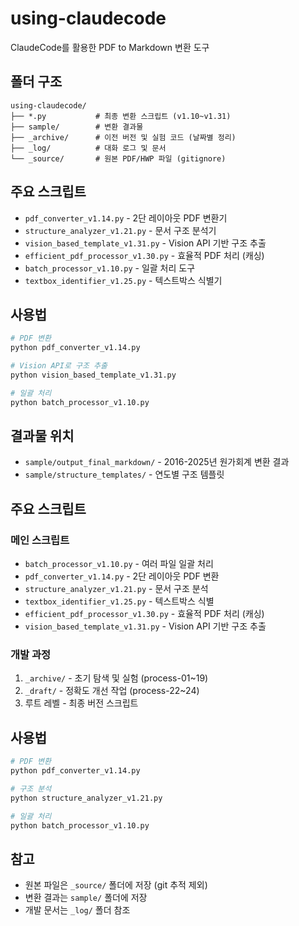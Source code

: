 # using-claudecode

ClaudeCode를 활용한 PDF to Markdown 변환 도구

## 폴더 구조

```
using-claudecode/
├── *.py           # 최종 변환 스크립트 (v1.10~v1.31)
├── sample/        # 변환 결과물
├── _archive/      # 이전 버전 및 실험 코드 (날짜별 정리)
├── _log/          # 대화 로그 및 문서
└── _source/       # 원본 PDF/HWP 파일 (gitignore)
```

## 주요 스크립트

- `pdf_converter_v1.14.py` - 2단 레이아웃 PDF 변환기
- `structure_analyzer_v1.21.py` - 문서 구조 분석기
- `vision_based_template_v1.31.py` - Vision API 기반 구조 추출
- `efficient_pdf_processor_v1.30.py` - 효율적 PDF 처리 (캐싱)
- `batch_processor_v1.10.py` - 일괄 처리 도구
- `textbox_identifier_v1.25.py` - 텍스트박스 식별기

## 사용법

```bash
# PDF 변환
python pdf_converter_v1.14.py

# Vision API로 구조 추출
python vision_based_template_v1.31.py

# 일괄 처리
python batch_processor_v1.10.py
```

## 결과물 위치
- `sample/output_final_markdown/` - 2016-2025년 원가회계 변환 결과
- `sample/structure_templates/` - 연도별 구조 템플릿

## 주요 스크립트

### 메인 스크립트
- `batch_processor_v1.10.py` - 여러 파일 일괄 처리
- `pdf_converter_v1.14.py` - 2단 레이아웃 PDF 변환
- `structure_analyzer_v1.21.py` - 문서 구조 분석
- `textbox_identifier_v1.25.py` - 텍스트박스 식별
- `efficient_pdf_processor_v1.30.py` - 효율적 PDF 처리 (캐싱)
- `vision_based_template_v1.31.py` - Vision API 기반 구조 추출

### 개발 과정
1. `_archive/` - 초기 탐색 및 실험 (process-01~19)
2. `_draft/` - 정확도 개선 작업 (process-22~24)
3. 루트 레벨 - 최종 버전 스크립트

## 사용법

```bash
# PDF 변환
python pdf_converter_v1.14.py

# 구조 분석
python structure_analyzer_v1.21.py

# 일괄 처리
python batch_processor_v1.10.py
```

## 참고
- 원본 파일은 `_source/` 폴더에 저장 (git 추적 제외)
- 변환 결과는 `sample/` 폴더에 저장
- 개발 문서는 `_log/` 폴더 참조
